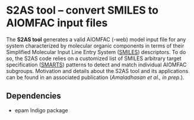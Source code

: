 # S2AS tool – convert SMILES to AIOMFAC input files

The **S2AS tool** generates a valid AIOMFAC (-web) model input file for any system characterized by molecular organic components in terms of their Simplified Molecular Input Line Entry System ([SMILES](https://en.wikipedia.org/wiki/Simplified_Molecular_Input_Line_Entry_System "SMILES")) descriptors. To do so, the S2AS code relies on a customized list of SMILES arbitrary target specification ([SMARTS](https://en.wikipedia.org/wiki/SMILES_arbitrary_target_specification "SMARTS")) patterns to detect and match individual AIOMFAC subgroups. Motivation and details about the S2AS tool and its applications can be found in an associated publication (*Amaladhasan et al., in prep.*).

## Dependencies
- epam Indigo package
